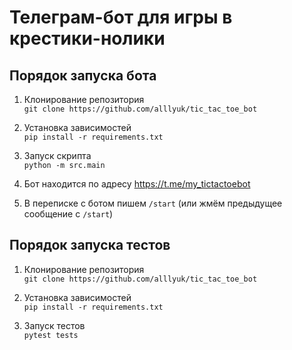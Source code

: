 # Телеграм-бот для игры в крестики-нолики

## Порядок запуска бота
1. Клонирование репозитория\
`git clone https://github.com/alllyuk/tic_tac_toe_bot`

2. Установка зависимостей\
`pip install -r requirements.txt`

3. Запуск скрипта\
`python -m src.main`

4. Бот находится по адресу https://t.me/my_tictactoebot

5. В переписке с ботом пишем `/start` (или жмём предыдущее сообщение с `/start`)

## Порядок запуска тестов
1. Клонирование репозитория\
`git clone https://github.com/alllyuk/tic_tac_toe_bot`

2. Установка зависимостей\
`pip install -r requirements.txt`

3. Запуск тестов\
`pytest tests`
